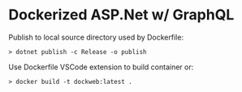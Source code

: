 # Dockerized ASP.Net w/ GraphQL

Publish to local source directory used by Dockerfile:
```
> dotnet publish -c Release -o publish
```

Use Dockerfile VSCode extension to build container or:
```
> docker build -t dockweb:latest . 
```



